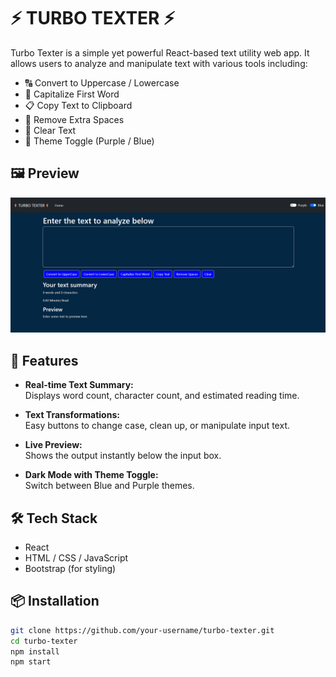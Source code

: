 # ⚡ TURBO TEXTER ⚡

Turbo Texter is a simple yet powerful React-based text utility web app. It allows users to analyze and manipulate text with various tools including:

- 🔠 Convert to Uppercase / Lowercase  
- 📝 Capitalize First Word  
- 📋 Copy Text to Clipboard  
- 🧹 Remove Extra Spaces  
- 🧼 Clear Text  
- 🔵 Theme Toggle (Purple / Blue)

## 🖼️ Preview

![App Screenshot](preview.png)


## 🚀 Features

- **Real-time Text Summary:**  
  Displays word count, character count, and estimated reading time.

- **Text Transformations:**  
  Easy buttons to change case, clean up, or manipulate input text.

- **Live Preview:**  
  Shows the output instantly below the input box.

- **Dark Mode with Theme Toggle:**  
  Switch between Blue and Purple themes.

## 🛠️ Tech Stack

- React
- HTML / CSS / JavaScript
- Bootstrap (for styling)

## 📦 Installation

```bash
git clone https://github.com/your-username/turbo-texter.git
cd turbo-texter
npm install
npm start
